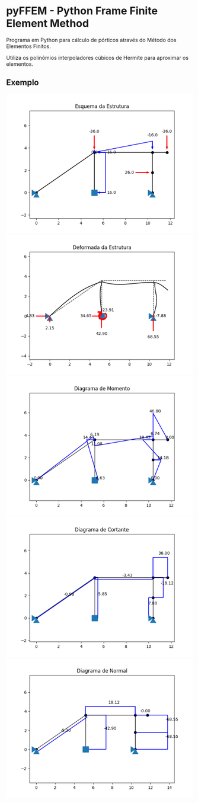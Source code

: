 # pyFFEM - Python Frame Finite Element Method

Programa em Python para cálculo de pórticos através do Método dos Elementos Finitos.

Utiliza os polinômios interpoladores cúbicos de Hermite para aproximar os elementos.

## Exemplo

![Esquema da Estrutura](./esquema.png)
![Deformada da Estrutura](./deformada.png)
![Diagrama de Momento](./momento.png)
![Diagrama de Cortante](./cortante.png)
![Diagrama de Normal](./normal.png)
